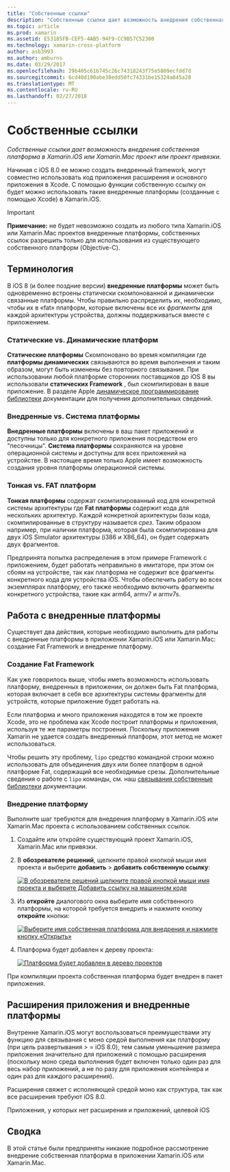 ```yaml
---
title: "Собственные ссылки"
description: "Собственные ссылки дает возможность внедрения собственная платформа в Xamarin.iOS или Xamarin.Mac проект или проект привязки."
ms.topic: article
ms.prod: xamarin
ms.assetid: E53185FB-CEF5-4AB5-94F9-CC9B57C52300
ms.technology: xamarin-cross-platform
author: asb3993
ms.author: amburns
ms.date: 03/29/2017
ms.openlocfilehash: 29b405c61b745c26c74318243f75e5809ecfdd7d
ms.sourcegitcommit: 6cd40d190abe38edd50fc74331be15324a845a28
ms.translationtype: MT
ms.contentlocale: ru-RU
ms.lasthandoff: 02/27/2018
---
```

# <a name="native-references"></a>Собственные ссылки

_Собственные ссылки дает возможность внедрения собственная платформа в Xamarin.iOS или Xamarin.Mac проект или проект привязки._


Начиная с iOS 8.0 ее можно создать внедренный framework, могут совместно использовать код приложения расширения и основного приложения в Xcode. С помощью функции собственную ссылку он будет можно использовать такие внедренные платформы (созданные с помощью Xcode) в Xamarin.iOS.
 
> [!IMPORTANT]
> **Примечание:** не будет невозможно создать из любого типа Xamarin.iOS или Xamarin.Mac проектов внедренные платформы, собственных ссылок разрешить только для использования из существующего собственного платформ (Objective-C).




<a name="Terminology" />

## <a name="terminology"></a>Терминология

В iOS 8 (и более поздние версии) **внедренные платформы** может быть одновременно встроены статически скомпонованной и динамически связанные платформы. Чтобы правильно распределить их, необходимо, чтобы их в «fat» платформ, которые включены все их _фрагменты_ для каждой архитектуры устройства, должны поддерживаться вместе с приложением.

<a name="Static-vs-Dynamic-Frameworks" />

### <a name="static-vs-dynamic-frameworks"></a>Статические vs. Динамические платформ

**Статические платформы** Скомпоновано во время компиляции где **платформы динамических** связываются во время выполнения и таким образом, могут быть изменены без повторного связывания. При использовании любой платформе сторонних поставщиков до iOS 8 вы использовали **статических Framework** , был скомпилирован в ваше приложение. В разделе Apple [динамическое программирование библиотеки](https://developer.apple.com/library/mac/documentation/DeveloperTools/Conceptual/DynamicLibraries/100-Articles/OverviewOfDynamicLibraries.html#//apple_ref/doc/uid/TP40001873-SW1) документации для получения дополнительных сведений.

<a name="Embedded-vs-System-Frameworks" />

### <a name="embedded-vs-system-frameworks"></a>Внедренные vs. Система платформы

**Внедренные платформы** включены в ваш пакет приложений и доступны только для конкретного приложения посредством его "песочницы". **Система платформы** сохраняются на уровне операционной системы и доступны для всех приложений на устройстве. В настоящее время только Apple имеет возможность создания уровня платформы операционной системы.

<a name="Thin-vs-Fat-Frameworks" />

### <a name="thin-vs-fat-frameworks"></a>Тонкая vs. FAT платформ

**Тонкая платформы** содержат скомпилированный код для конкретной системы архитектуры где **Fat платформы** содержит кода для нескольких архитектур. Каждой конкретной архитектуры базы кода, скомпилированные в структуру называется _срез_. Таким образом например, при наличии платформа, которая была скомпилирована для двух iOS Simulator архитектуры (i386 и X86_64), он будет содержать двух фрагментов.

Предпринята попытка распределения в этом примере Framework с приложением, будет работать неправильно в имитаторе, при этом он сбоям на устройстве, так как платформа не содержит все фрагменты конкретного кода для устройства iOS. Чтобы обеспечить работу во всех экземплярах платформу, его также необходимо включить фрагменты конкретного устройства, такие как arm64, armv7 и armv7s.

<a name="Working-with-Embedded-Frameworks" />

## <a name="working-with-embedded-frameworks"></a>Работа с внедренные платформы

Существует два действия, которые необходимо выполнить для работы с внедренные платформы в приложении Xamarin.iOS или Xamarin.Mac: создание Fat Framework и внедрение платформу.

<a name="Overview" />

### <a name="creating-a-fat-framework"></a>Создание Fat Framework

Как уже говорилось выше, чтобы иметь возможность использовать платформу, внедренных в приложении, он должен быть Fat платформа, которая включает в себя все архитектуры системы фрагменты для устройств, которые приложение будет работать на.

Если платформа и много приложения находятся в том же проекте Xcode, это не проблема как Xcode построит платформы и приложения, используя те же параметры построения. Поскольку приложения Xamarin не удается создать внедренный платформ, этот метод не может использоваться.

Чтобы решить эту проблему, `lipo` средство командной строки можно использовать для объединения двух или более платформ в одной платформе Fat, содержащий все необходимые срезы. Дополнительные сведения о работе с `lipo` команды, см. наш [связывания собственные библиотеки](~/ios/platform/native-interop.md) документации.

<a name="Embedding-a-Framework" />

### <a name="embedding-a-framework"></a>Внедрение платформу

Выполните шаг требуются для внедрения платформу в Xamarin.iOS или Xamarin.Mac проекта с использованием собственных ссылок.

1. Создайте или откройте существующий проект Xamarin.iOS, Xamarin.Mac или привязки.
2. В **обозревателе решений**, щелкните правой кнопкой мыши имя проекта и выберите **добавить** > **добавить собственную ссылку**: 

    [ ![](native-references-images/ref01.png "В обозревателе решений щелкните правой кнопкой мыши имя проекта и выберите Добавить ссылку на машинном коде")](native-references-images/ref01.png)
3. Из **откройте** диалогового окна выберите имя собственного платформы, на которой требуется внедрить и нажмите кнопку **откройте** кнопки: 

    [ ![](native-references-images/ref02.png "Выберите имя собственная платформа для внедрения и нажмите кнопку «Открыть»")](native-references-images/ref02.png)
4. Платформа будет добавлен к дереву проекта: 

    [ ![](native-references-images/ref03.png "Платформа будет добавлен в дерево проектов")](native-references-images/ref03.png)

При компиляции проекта собственная платформа будет внедрен в пакет приложения.

<a name="App-Extensions-and-Embedded-Frameworks" />

## <a name="app-extensions-and-embedded-frameworks"></a>Расширения приложения и внедренные платформы

Внутренне Xamarin.iOS могут воспользоваться преимуществами эту функцию для связывания с моно средой выполнения как платформу (при цель развертывания > = iOS 8.0), тем самым уменьшение размера приложения значительно для приложений с помощью расширения (поскольку моно среда выполнения будет включен только один раз для весь набор приложений, а не по разу для приложения контейнера и один раз для каждого расширения).

Расширения свяжет с исполняющей средой моно как структура, так как все расширения требуют iOS 8.0.

Приложения, у которых нет расширения и приложений, целевой iOS 

<a name="Summary" />

## <a name="summary"></a>Сводка

В этой статье были предприняты никакие подробное рассмотрение внедрение собственная платформа в приложении Xamarin.iOS или Xamarin.Mac.

